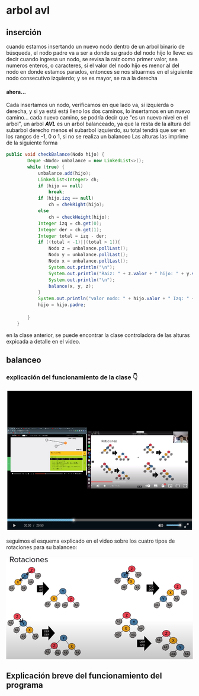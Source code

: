 # arbol avl
## inserción
cuando estamos insertando un nuevo nodo dentro de un arbol binario de búsqueda, el nodo padre va a ser a donde su grado del nodo hijo lo lleve:
es decir cuando ingresa un nodo, se revisa la raíz como primer valor, sea numeros enteros, o caracteres, si el valor del nodo hijo es menor al del nodo en donde estamos parados, entonces se nos situarmes en el siguiente nodo consecutivo izquierdo; y se es mayor, se ra a la derecha
#### ahora...
Cada insertamos un nodo, verificamos en que lado va, si izquierda o derecha, y si ya está está lleno los dos caminos, lo insertamos en un nuevo camino...
cada nuevo camino, se podría decir que "es un nuevo nivel en el arbol", un arbol ***AVL*** es un arbol balanceado, ya que la resta de la altura del subarbol derecho menos el subarbol izquierdo, su total tendrá que ser en los rangos de -1, 0 o 1, si no se realiza un balanceo
Las alturas las imprime de la siguiente forma
```java
public void checkBalance(Nodo hijo) {
        Deque <Nodo> unbalance = new LinkedList<>();
        while (true) {
            unbalance.add(hijo);
            LinkedList<Integer> ch;
            if (hijo == null)
                break;
            if (hijo.izq == null)
                ch = chekRight(hijo);
            else
                ch = checkHeight(hijo);
            Integer izq = ch.get(0);
            Integer der = ch.get(1);
            Integer total = izq - der;
            if ((total < -1)||(total > 1)){
                Nodo z = unbalance.pollLast();
                Nodo y = unbalance.pollLast();
                Nodo x = unbalance.pollLast();
                System.out.println("\n");
                System.out.println("Raiz: " + z.valor + " hijo: " + y.valor + " daño: " + x.valor);
                System.out.println("\n");
                balance(x, y, z);
            }
            System.out.println("valor nodo: " + hijo.valor + " Izq: " + izq + " der: " + der);
            hijo = hijo.padre;

        }
    }
```
en la clase anterior, se puede encontrar la clase controladora de las alturas expicada a detalle en el video.

## balanceo
### explicación del funcionamiento de la clase :point_down:


[![ScreenShot](images/Screenshot%20from%202022-05-09%2001-05-13.png)](https://drive.google.com/file/d/1htEN2Bsm8H8mUxb2plqEXOTX84tzNRaI/view?usp=sharing)

seguimos el esquema explicado en el video sobre los cuatro tipos de rotaciones para su balanceo:

![ScreenShot](images/rot.png)

## Explicación breve del funcionamiento del programa
